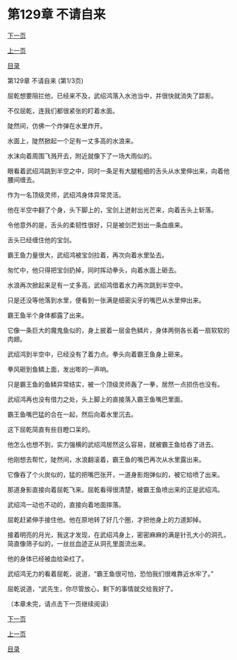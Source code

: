 <h1>第129章   不请自来</h1>
            <div><p><a href="./0385_%E7%AC%AC129%E7%AB%A0_%E4%B8%8D%E8%AF%B7%E8%87%AA%E6%9D%A5.md">下一页</a></p><p><a href="./0383_%E7%AC%AC128%E7%AB%A0_%E9%9C%B8%E7%8E%8B%E9%B1%BC.md">上一页</a></p><p><a href="../">目录</a></p></div>
            <div><p>第129章   不请自来 (第1/3页)</p><p>屈乾想要阻拦他，已经来不及，武绍鸿落入水池当中，并很快就消失了踪影。</p><p>不仅屈乾，连我们都很紧张的盯着水面。</p><p>陡然间，仿佛一个炸弹在水里炸开。</p><p>水面上，陡然掀起一个足有一丈多高的水浪来。</p><p>水沫向着周围飞溅开去，附近就像下了一场大雨似的。</p><p>眼看着武绍鸿跳到半空之中，同时一条足有大腿粗细的舌头从水里伸出来，向着他腰间缠去。</p><p>作为一名顶级灵师，武绍鸿身体异常灵活。</p><p>他在半空中翻了个身，头下脚上的，宝剑上迸射出光芒来，向着舌头上斩落。</p><p>令他意外的是，舌头的柔韧性很好，只是被剑芒划出一条血痕来。</p><p>舌头已经缠住他的宝剑。</p><p>霸王鱼力量很大，武绍鸿被宝剑拉着，再次向着水里坠去。</p><p>匆忙中，他只得把宝剑扔掉，同时挥动拳头，向着水面上砸去。</p><p>水浪再次掀起来足有一丈多高，武绍鸿借着水力再次跳到半空中。</p><p>只是还没等他落到水里，便看到一张满是细密尖牙的嘴巴从水里伸出来。</p><p>霸王鱼半个身体都露了出来。</p><p>它像一条巨大的魔鬼鱼似的，身上披着一层金色鳞片，身体两侧各长着一扇软软的肉翅。</p><p>武绍鸿到半空中，已经没有了着力点。拳头向着霸王鱼身上砸来。</p><p>拳风砸到鱼鳞上面，发出嘭的一声响。</p><p>只是霸王鱼的鱼鳞异常结实，被一个顶级灵师轰了一拳，居然一点损伤也没有。</p><p>武绍鸿再也没有借力之处，头上脚上的直接落入霸王鱼嘴巴里面。</p><p>霸王鱼嘴巴猛的合在一起，然后向着水里沉去。</p><p>这下屈乾简直有些目瞪口呆的。</p><p>他怎么也想不到，实力强横的武绍鸿居然这么容易，就被霸王鱼给吞了进去。</p><p>他刚想去帮忙，陡然间，水浪翻滚着，霸王鱼的嘴巴再次从水里露出来。</p><p>它像吞了个火炭似的，猛的把嘴巴张开，一道身影炮弹似的，被它给喷了出来。</p><p>那道身影直接向着屈乾飞来。屈乾看得很清楚，被霸王鱼喷出来的正是武绍鸿。</p><p>武绍鸿一动也不动的，直接向着地面摔落。</p><p>屈乾赶紧伸手接住他。他在原地转了好几个圈，才把他身上的力道卸掉。</p><p>接着明亮的月光，我这才发现，在武绍鸿身上，密密麻麻的满是针孔大小的洞孔，简直像筛子似的，一丝丝血迹正从洞孔里面流出来。</p><p>他的身体已经被血给染红了。</p><p>武绍鸿无力的看着屈乾，说道，“霸王鱼很可怕，恐怕我们很难靠近水牢了。”</p><p>屈乾说道，“武先生，你尽管放心，剩下的事情就交给我好了。</p><p>（本章未完，请点击下一页继续阅读）</p></div>
            <div><p><a href="./0385_%E7%AC%AC129%E7%AB%A0_%E4%B8%8D%E8%AF%B7%E8%87%AA%E6%9D%A5.md">下一页</a></p><p><a href="./0383_%E7%AC%AC128%E7%AB%A0_%E9%9C%B8%E7%8E%8B%E9%B1%BC.md">上一页</a></p><p><a href="../">目录</a></p></div>